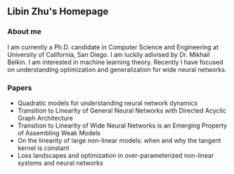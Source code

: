 ## Libin Zhu's Homepage



### About me

I am currently a Ph.D. candidate in Computer Science and Engineering at University of California, San Diego. I am luckily adivised by Dr. Mikhail Belkin. 
I am interested in machine learning theory. Recently I have focused on understanding optimization and generalization for wide neural networks.

### Papers

- Quadratic models for understanding neural network dynamics
- Transition to Linearity of General Neural Networks with Directed Acyclic Graph Architecture
- Transition to Linearity of Wide Neural Networks is an Emerging Property of Assembling Weak Models
- On the linearity of large non-linear models: when and why the tangent kernel is constant
- Loss landscapes and optimization in over-parameterized non-linear systems and neural networks
